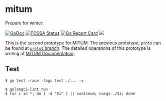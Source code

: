 # mitum

Prepare for winter.

[![GoDoc](https://godoc.org/github.com/golang/gddo?status.svg)](https://godoc.org/github.com/spikeekips/mitum) 
[![FOSSA Status](https://app.fossa.com/api/projects/git%2Bgithub.com%2Fspikeekips%2Fmitum.svg?type=shield)](https://app.fossa.com/projects/git%2Bgithub.com%2Fspikeekips%2Fmitum?ref=badge_shield)
[![Go Report Card](https://goreportcard.com/badge/github.com/spikeekips/mitum)](https://goreportcard.com/report/github.com/spikeekips/mitum)
[![](https://tokei.rs/b1/github/spikeekips/mitum?category=lines)](https://github.com/spikeekips/mitum)

This is the second prototype for MITUM. The previous prototype, `proto` can be found at [`proto1` branch](https://github.com/spikeekips/mitum/tree/proto1). The detailed operations of this prototype is writing at [MITUM Documentation](https://app.gitbook.com/@mitum/s/doc/v/proto1/how-mitum-works/isaac+-nodenetwork/isaac+-consnsus-group).

## Test

```
$ go test -race -tags test ./... -v
```

```
$ golangci-lint run
$ for i in *; do [ -d "$i" ] || continue; nargs ./$i; done
```
